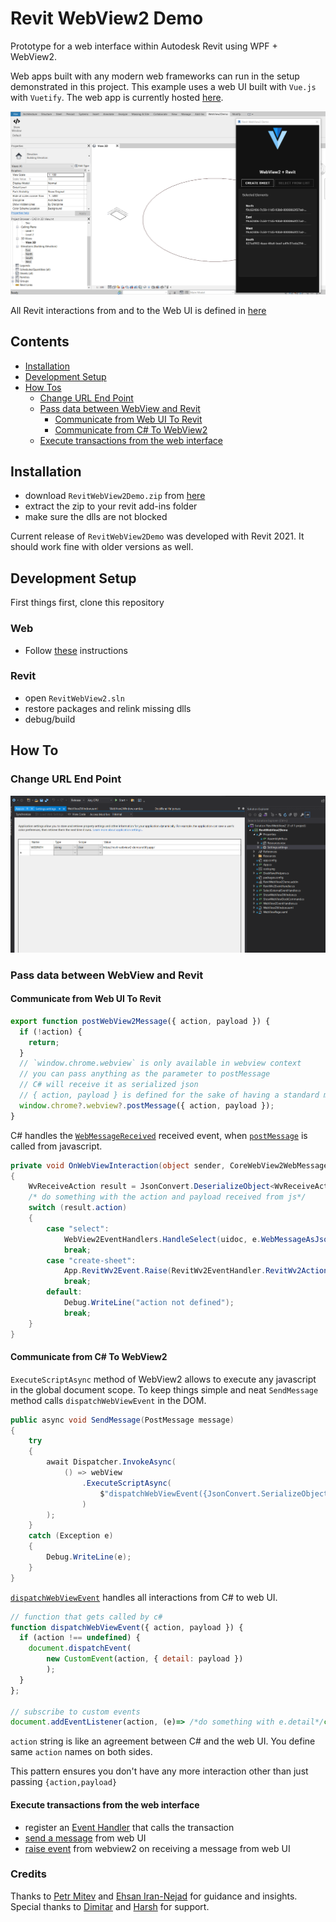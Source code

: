 # Revit WebView2 Demo

Prototype for a web interface within Autodesk Revit using WPF + WebView2.

Web apps built with any modern web frameworks can run in the setup demonstrated in this project.
This example uses a web UI built with `Vue.js` with `Vuetify`. The web app is currently hosted [here](https://revit-webview2-demo.netlify.app/).

![screenshot](screenshots/screenshot-1.png)

All Revit interactions from and to the Web UI is defined in [here](web/src/utils/webview2.js)

## Contents

- [Installation](#installation)
- [Development Setup](#development-setup)
- [How Tos](#how-to)
  - [Change URL End Point](#change-url-end-point)
  - [Pass data between WebView and Revit](#pass-data-between-webview-and-revit)
    - [Communicate from Web UI To Revit](#communicate-from-web-ui-to-revit)
    - [Communicate from C# To WebView2](#communicate-from-c-to-webView2)
  - [Execute transactions from the web interface](#execute-transactions-from-the-web-interface)

## Installation

- download `RevitWebView2Demo.zip` from [here](https://github.com/zahmadsaleem/revit-webview2-demo/releases/download/v1.0.0/RevitWebView2Demo.zip)
- extract the zip to your revit add-ins folder
- make sure the dlls are not blocked

Current release of `RevitWebView2Demo` was developed with Revit 2021. It should work fine with older versions as well.

## Development Setup

First things first, clone this repository

### Web

- Follow [these](web/README.md) instructions

### Revit

- open `RevitWebView2.sln`
- restore packages and relink missing dlls
- debug/build

## How To

### Change URL End Point

![Change URL](screenshots/change-url.png)

### Pass data between WebView and Revit

#### Communicate from Web UI To Revit

```js
export function postWebView2Message({ action, payload }) {
  if (!action) {
    return;
  }
  // `window.chrome.webview` is only available in webview context
  // you can pass anything as the parameter to postMessage
  // C# will receive it as serialized json
  // { action, payload } is defined for the sake of having a standard message schema
  window.chrome?.webview?.postMessage({ action, payload });
}
```

C# handles the [`WebMessageReceived`](https://github.com/zahmadsaleem/revit-webview2-demo/blob/cd9b8d5ce690964bfa1db953666c5482ce9ee7c1/RevitWebView2Demo/WebViewPage.xaml.cs#L53) received event, when [`postMessage`](https://github.com/zahmadsaleem/revit-webview2-demo/blob/cd9b8d5ce690964bfa1db953666c5482ce9ee7c1/web/src/utils/webview2.js#L45) is called from javascript.

```c#
private void OnWebViewInteraction(object sender, CoreWebView2WebMessageReceivedEventArgs e)
{
    WvReceiveAction result = JsonConvert.DeserializeObject<WvReceiveAction>(e.WebMessageAsJson);
    /* do something with the action and payload received from js*/
    switch (result.action)
    {
        case "select":
            WebView2EventHandlers.HandleSelect(uidoc, e.WebMessageAsJson);
            break;
        case "create-sheet":
            App.RevitWv2Event.Raise(RevitWv2EventHandler.RevitWv2ActionsEnum.CreateSheet);
            break;
        default:
            Debug.WriteLine("action not defined");
            break;
    }
}
```

#### Communicate from C# To WebView2

`ExecuteScriptAsync` method of WebView2 allows to execute any javascript in the global document scope. To keep things simple and neat `SendMessage` method calls `dispatchWebViewEvent` in the DOM.

```c#
public async void SendMessage(PostMessage message)
{
    try
    {
        await Dispatcher.InvokeAsync(
            () => webView
                .ExecuteScriptAsync(
                    $"dispatchWebViewEvent({JsonConvert.SerializeObject(message)})"
                )
        );
    }
    catch (Exception e)
    {
        Debug.WriteLine(e);
    }
}
```

[`dispatchWebViewEvent`](https://github.com/zahmadsaleem/revit-webview2-demo/blob/f0288dff35bd31fb5750e8f2c87e236f40448a16/web/src/utils/webview2.js#L12) handles all interactions from C# to web UI.

```js
// function that gets called by c#
function dispatchWebViewEvent({ action, payload }) {
  if (action !== undefined) {
    document.dispatchEvent(
        new CustomEvent(action, { detail: payload })
        );
  }
};

// subscribe to custom events 
document.addEventListener(action, (e)=> /*do something with e.detail*/console.log(`event triggered, payload : ${e.detail}`))

```

`action` string is like an agreement between C# and the web UI.
You define same `action` names on both sides.

This pattern ensures you don't have any more interaction other than just passing `{action,payload}`

#### Execute transactions from the web interface

- register an [Event Handler](RevitWebView2Demo/RevitWv2EventHandler.cs) that calls the transaction
- [send a message](https://github.com/zahmadsaleem/revit-webview2-demo/blob/f0288dff35bd31fb5750e8f2c87e236f40448a16/web/src/components/RevitDemo.vue#L59) from web UI
- [raise event](https://github.com/zahmadsaleem/revit-webview2-demo/blob/f0288dff35bd31fb5750e8f2c87e236f40448a16/RevitWebView2Demo/WebViewPage.xaml.cs#L77) from webview2 on receiving a message from web UI

### Credits

Thanks to [Petr Mitev](https://www.linkedin.com/in/petr-mitev) and [Ehsan Iran-Nejad](https://www.linkedin.com/in/eirannejad/) for guidance and insights.
Special thanks to [Dimitar](https://bg.linkedin.com/in/dimitar-venkov-835a6112) and [Harsh](https://no.linkedin.com/in/harsh-kedia-31a31a70) for support.
